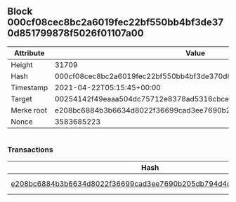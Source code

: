 ## Block 000cf08cec8bc2a6019fec22bf550bb4bf3de370d851799878f5026f01107a00

Attribute | Value
--- | ---
Height | 31709
Hash | 000cf08cec8bc2a6019fec22bf550bb4bf3de370d851799878f5026f01107a00
Timestamp | 2021-04-22T05:15:45+00:00
Target | 00254142f49eaaa504dc75712e8378ad5316cbcead634704b3734b6271167cc4
Merke root | e208bc6884b3b6634d8022f36699cad3ee7690b205db794d4ce7dea8ea2f9c73
Nonce | 3583685223

```

```

### Transactions

Hash | Amount
--- | ---
[e208bc6884b3b6634d8022f36699cad3ee7690b205db794d4ce7dea8ea2f9c73](e208bc6884b3b6634d8022f36699cad3ee7690b205db794d4ce7dea8ea2f9c73.md) | 10.00000000 SKEPTI 
